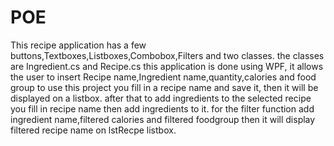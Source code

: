 # POE
This recipe application has a few buttons,Textboxes,Listboxes,Combobox,Filters and two classes.
the classes are Ingredient.cs and Recipe.cs
this application is done using WPF, it allows the user to insert Recipe name,Ingredient name,quantity,calories and food group
to use this project you fill in a recipe name and save it, then it will be displayed on a listbox.
after that to add ingredients to the selected recipe you fill in recipe name then add ingredients to it.
for the filter function add ingredient name,filtered calories and filtered foodgroup then it will display filtered recipe name on lstRecpe listbox.
